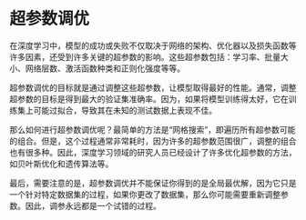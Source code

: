 # 超参数调优
在深度学习中，模型的成功或失败不仅取决于网络的架构、优化器以及损失函数等许多因素，还受到许多关键的超参数的影响。这些超参数包括：学习率、批量大小、网络层数、激活函数种类和正则化强度等等。

超参数调优的目标就是通过调整这些超参数，让模型取得最好的性能。通常，调整超参数的目标是得到最大的验证集准确率。因为，如果将模型训练得太好，它在训练集上可能过拟合，导致其在未知的测试数据上表现不佳。

那么如何进行超参数调优呢？最简单的方法是“网格搜索”，即遍历所有超参数可能的组合。但是，这个过程通常非常耗时，因为许多的超参数范围很广，调整的组合也有很多种。因此，深度学习领域的研究人员已经设计了许多优化超参数的方法，如贝叶斯优化和遗传算法等。

最后，需要注意的是，超参数调优并不能保证你得到的是全局最优解，因为它只是一个针对特定数据集的过程，如果你更改了数据集，那么你可能需要重新调整参数。因此，调参永远都是一个试错的过程。